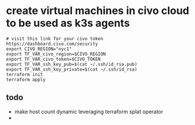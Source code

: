 # create virtual machines in civo cloud to be used as k3s agents

```
# visit this link for your civo token https://dashboard.civo.com/security
export CIVO_REGION="nyc1"
export TF_VAR_civo_region=$CIVO_REGION
export TF_VAR_civo_token=$CIVO_TOKEN
export TF_VAR_ssh_key_pub=$(cat ~/.ssh/id_rsa.pub)
export TF_VAR_ssh_key_private=$(cat ~/.ssh/id_rsa)
terraform init
terraform apply
```


## todo 
- make host count dynamic leveraging terraform splat operator
- 